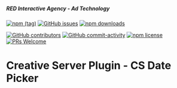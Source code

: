 ##### RED Interactive Agency - Ad Technology

[![npm (tag)](https://img.shields.io/npm/v/@ff0000-ad-tech%2Fcs-plugin-apply-network.svg?style=flat-square)](https://www.npmjs.com/package/@ff0000-ad-tech%2Fcs-plugin-apply-network)
[![GitHub issues](https://img.shields.io/github/issues/ff0000-ad-tech/cs-plugin-apply-network.svg?style=flat-square)](https://github.com/ff0000-ad-tech/cs-plugin-apply-network)
[![npm downloads](https://img.shields.io/npm/dm/@ff0000-ad-tech%2Fcs-plugin-apply-network.svg?style=flat-square)](https://www.npmjs.com/package/@ff0000-ad-tech%2Fcs-plugin-apply-network)

[![GitHub contributors](https://img.shields.io/github/contributors/ff0000-ad-tech/cs-plugin-apply-network.svg?style=flat-square)](https://github.com/ff0000-ad-tech/cs-plugin-apply-network/graphs/contributors/)
[![GitHub commit-activity](https://img.shields.io/github/commit-activity/y/ff0000-ad-tech/cs-plugin-apply-network.svg?style=flat-square)](https://github.com/ff0000-ad-tech/cs-plugin-apply-network/commits/master)
[![npm license](https://img.shields.io/npm/l/@ff0000-ad-tech%2Fcs-plugin-apply-network.svg?style=flat-square)](https://github.com/ff0000-ad-tech/cs-plugin-apply-network/blob/master/LICENSE)
[![PRs Welcome](https://img.shields.io/badge/PRs-welcome-brightgreen.svg?style=flat-square)](http://makeapullrequest.com)

# Creative Server Plugin - CS Date Picker
